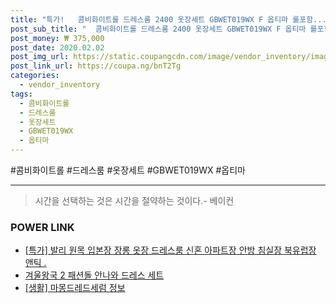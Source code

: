 ```yaml
--- 
title: "특가!   콤비화이트롤 드레스룸 2400 옷장세트 GBWET019WX F 옵티마 롤포함..." 
post_sub_title: "  콤비화이트롤 드레스룸 2400 옷장세트 GBWET019WX F 옵티마 롤포함 화이트" 
post_money: ₩ 375,000 
post_date: 2020.02.02 
post_img_url: https://static.coupangcdn.com/image/vendor_inventory/images/2018/10/11/14/6/62cb21a0-a86a-4dc7-a218-6d32f9f61188.jpg 
post_link_url: https://coupa.ng/bnT2Tg 
categories: 
  - vendor_inventory 
tags: 
  - 콤비화이트롤 
  - 드레스룸 
  - 옷장세트 
  - GBWET019WX 
  - 옵티마 
--- 
```

  #콤비화이트롤 #드레스룸 #옷장세트 #GBWET019WX #옵티마 
<hr> 

> 시간을 선택하는 것은 시간을 절약하는 것이다.- 베이컨 


### POWER LINK

* <a href="https://blog.naver.com/sakai111/221793284150" target="_blank">[특가] 발리 원목 입본장 장롱 옷장 드레스룸 신혼 아파트장 안방 침실장 북유럽장 앤틱 .</a>
* <a href="https://blog.naver.com/an0733/221784855957" target="_blank">겨울왕국 2 패션돌 안나와 드레스 세트</a>
* <a href="https://blog.naver.com/sakai111/221761892522" target="_blank"> [생활] 마몽드레드세럼 정보 </a>
